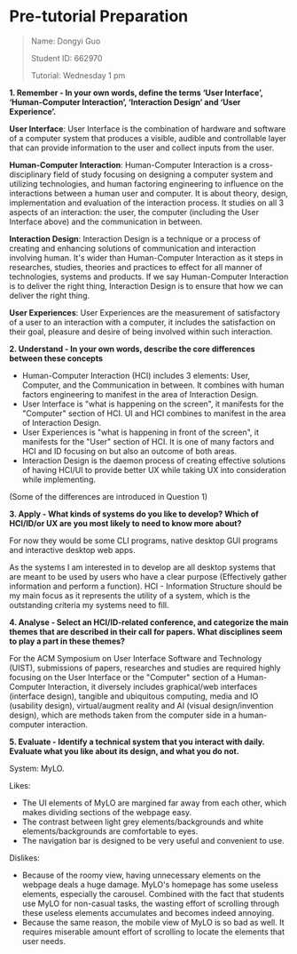 # Pre-tutorial Preparation

> Name: Dongyi Guo
>
> Student ID: 662970
>
> Tutorial: Wednesday 1 pm

**1. Remember - In your own words, define the terms ‘User Interface’, ‘Human-Computer Interaction’, ‘Interaction Design’ and ‘User Experience’.**

**User Interface**: User Interface is the combination of hardware and software of a computer system that produces a visible, audible and controllable layer that can provide information to the user and collect inputs from the user.

**Human-Computer Interaction**: Human-Computer Interaction is a cross-disciplinary field of study focusing on designing a computer system and utilizing technologies, and human factoring engineering to influence on the interactions between a human user and computer. It is about theory, design, implementation and evaluation of the interaction process. It studies on all 3 aspects of an interaction: the user, the computer (including the User Interface above) and the communication in between.

**Interaction Design**: Interaction Design is a technique or a process of creating and enhancing solutions of communication and interaction involving human. It's wider than Human-Computer Interaction as it steps in researches, studies, theories and practices to effect for all manner of technologies, systems and products. If we say Human-Computer Interaction is to deliver the right thing, Interaction Design is to ensure that how we can deliver the right thing.

**User Experiences**: User Experiences are the measurement of satisfactory of a user to an interaction with a computer, it includes the satisfaction on their goal, pleasure and desire of being involved within such interaction.

**2. Understand - In your own words, describe the core differences between these concepts**

* Human-Computer Interaction (HCI) includes 3 elements: User, Computer, and the Communication in between. It combines with human factors engineering to manifest in the area of Interaction Design.
* User Interface is "what is happening on the screen", it manifests for the "Computer" section of HCI. UI and HCI combines to manifest in the area of Interaction Design.
* User Experiences is "what is happening in front of the screen", it manifests for the "User" section of HCI. It is one of many factors and HCI and ID focusing on but also an outcome of both areas.
* Interaction Design is the daemon process of creating effective solutions of having HCI/UI to provide better UX while taking UX into consideration while implementing.

(Some of the differences are introduced in Question 1)

**3. Apply - What kinds of systems do you like to develop?  Which of HCI/ID/or UX are you most likely to need to know more about?**

For now they would be some CLI programs, native desktop GUI programs and interactive desktop web apps.

As the systems I am interested in to develop are all desktop systems that are meant to be used by users who have a clear purpose (Effectively gather information and perform a function). HCI - Information Structure should be my main focus as it represents the utility of a system, which is the outstanding criteria my systems need to fill.

**4. Analyse - Select an HCI/ID-related conference, and categorize the main themes that are described in their call for papers. What disciplines seem to play a part in these themes?**

For the ACM Symposium on User Interface Software and Technology (UIST), submissions of papers, researches and studies are required highly focusing on the User Interface or the "Computer" section of a Human-Computer Interaction, it diversely includes graphical/web interfaces (interface design), tangible and ubiquitous computing, media and IO (usability design), virtual/augment reality and AI (visual design/invention design), which are methods taken from the computer side in a human-computer interaction.

**5. Evaluate - Identify a technical system that you interact with daily. Evaluate what you like about its design, and what you do not.**

System: MyLO.  

Likes:

* The UI elements of MyLO are margined far away from each other, which makes dividing sections of the webpage easy.
* The contrast between light grey elements/backgrounds and white elements/backgrounds are comfortable to eyes.
* The navigation bar is designed to be very useful and convenient to use.

Dislikes:

* Because of the roomy view, having unnecessary elements on the webpage deals a huge damage. MyLO's homepage has some useless elements, especially the carousel. Combined with the fact that students use MyLO for non-casual tasks, the wasting effort of scrolling through these useless elements accumulates and becomes indeed annoying.
* Because the same reason, the mobile view of MyLO is so bad as well. It requires miserable amount effort of scrolling to locate the elements that user needs.
